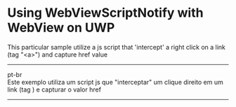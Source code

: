# Using WebViewScriptNotify with WebView on UWP 
This particular sample utilize a js script that 'intercept' a right click on a link (tag "\<a>") and capture href value

________________________________________________________________________________________________
pt-br<br>
Este exemplo utiliza um script js que "interceptar" um clique direito em um link (tag <a>) e capturar o valor href

________________________________________________________________________________________________
